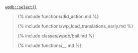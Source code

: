<p><code><a href="https://developer.wordpress.org/reference/classes/wpdb/select/">wpdb::select()</a></code></p>

<blockquote>

{% include functions/did_action.md %}

{% include functions/wp_load_translations_early.md %}

{% include classes/wpdb/bail.md %}

{% include functions/__.md %}

</blockquote>